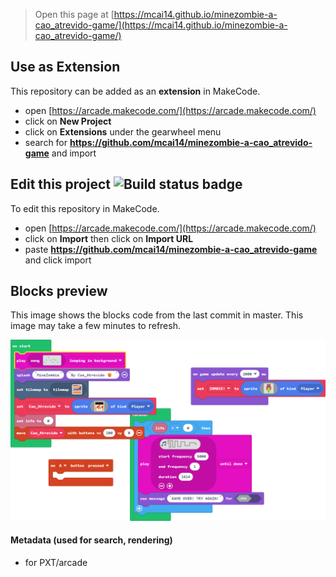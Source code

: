  


> Open this page at [https://mcai14.github.io/minezombie-a-cao_atrevido-game/](https://mcai14.github.io/minezombie-a-cao_atrevido-game/)

## Use as Extension

This repository can be added as an **extension** in MakeCode.

* open [https://arcade.makecode.com/](https://arcade.makecode.com/)
* click on **New Project**
* click on **Extensions** under the gearwheel menu
* search for **https://github.com/mcai14/minezombie-a-cao_atrevido-game** and import

## Edit this project ![Build status badge](https://github.com/mcai14/minezombie-a-cao_atrevido-game/workflows/MakeCode/badge.svg)

To edit this repository in MakeCode.

* open [https://arcade.makecode.com/](https://arcade.makecode.com/)
* click on **Import** then click on **Import URL**
* paste **https://github.com/mcai14/minezombie-a-cao_atrevido-game** and click import

## Blocks preview

This image shows the blocks code from the last commit in master.
This image may take a few minutes to refresh.

![A rendered view of the blocks](https://github.com/mcai14/minezombie-a-cao_atrevido-game/raw/master/.github/makecode/blocks.png)

#### Metadata (used for search, rendering)

* for PXT/arcade
<script src="https://makecode.com/gh-pages-embed.js"></script><script>makeCodeRender("{{ site.makecode.home_url }}", "{{ site.github.owner_name }}/{{ site.github.repository_name }}");</script>
